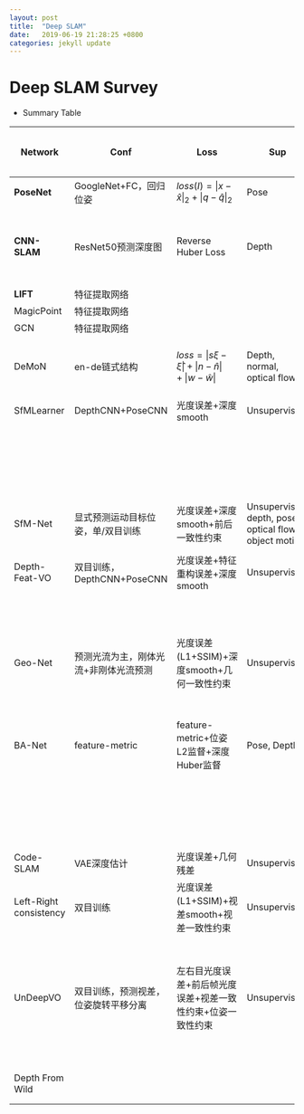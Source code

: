 ```yaml
---
layout: post
title:  "Deep SLAM"
date:   2019-06-19 21:28:25 +0800
categories: jekyll update
---
```


# Deep SLAM Survey
* Summary Table

| **Network**            | **Conf**                              | Loss                                                        | **Sup**                                                | **Dataset**                            | $t_{err}$ | $r_{err}$ | **ATE**                   | **RE** | **$t_{rel}$**               | **Ed $t_{rel}$** | $r_{rel}$(°/100m)          | **Abs Rel** | **RMSE** | **$a=\| \frac{pred}{gt}\|<1.25 $** |      | **Publish In** | **Intro.**   |
| ---------------------- | ------------------------------------- | ----------------------------------------------------------- | ------------------------------------------------------ | -------------------------------------- | --------- | --------- | ------------------------- | ------ | --------------------------- | ---------------- | -------------------------- | ----------- | -------- | ---------------------------------- | ---- | -------------- | ------------ |
| **PoseNet**            | GoogleNet+FC，回归位姿                | $loss(I)={\| x-\hat{x}\|}_2 + {\| q-\hat{q}\|}_2$           | Pose                                                   | 7 Scenes                               | 0.44m     | 5.24°     |                           |        | ---                         | ---              | ---                        | ---         | ---      | ---                                |      | ICCV15         | 位姿回归     |
|                        |                                       |                                                             |                                                        | Cambridge                              | 2.4m      | 3.38°     |                           |        | ---                         | ---              | ---                        | ---         | ---      | ---                                |      |                |              |
| **CNN-SLAM**           | ResNet50预测深度图                    | Reverse Huber Loss                                          | Depth                                                  | ICL-NUIL                               | ---       | ---       | 0.202                     |        |                             |                  |                            |             |          | 76.96% (a <1.1)                    |      | CVPR17         |              |
|                        |                                       |                                                             |                                                        | TUM RGB-D SLAM                         | ---       | ---       | 0.333                     |        |                             |                  |                            |             |          | 78.68% (a < 1.1)                   |      |                |              |
| **LIFT**               | 特征提取网络                          |                                                             |                                                        |                                        |           |           |                           |        |                             |                  |                            |             |          |                                    |      | ECCV16         |              |
| MagicPoint             | 特征提取网络                          |                                                             |                                                        |                                        |           |           |                           |        |                             |                  |                            |             |          |                                    |      | arXiv17        |              |
| GCN                    | 特征提取网络                          |                                                             |                                                        |                                        |           |           |                           |        |                             |                  |                            |             |          |                                    |      | ICRA18         |              |
| DeMoN                  | en-de链式结构                         | $loss=\|s\xi-\hat{\xi}\|+\|n-\hat{n}\|+\|w-\hat{w}\|$       | Depth, normal, optical flow                            | MVS, Scenes11, TUM RGB-D, Sun3D, NYUv2 | ---       |           |                           |        |                             |                  |                            |             |          |                                    |      | CVPR17         |              |
| SfMLearner             | DepthCNN+PoseCNN                      | 光度误差+深度smooth                                         | Unsupervised                                           | KITTI Odom                             | ---       | ---       | 0.021(seq09) 0.020(seq10) |        | ---                         | ---              | ---                        | ---         | ---      | ---                                |      | CVPR17         |              |
|                        |                                       |                                                             |                                                        | KITTI Eigen                            | ---       | ---       | ---                       | ---    | ---                         | ---              | ---                        | 0.208       | 6.856    | 67.8%                              |      |                |              |
|                        |                                       |                                                             |                                                        | Make3D(泛化)                           | ---       | ---       | ---                       | ---    | ---                         | ---              | ---                        | 0.383       | 10.47    | ---                                |      |                |              |
| SfM-Net                | 显式预测运动目标位姿，单/双目训练     | 光度误差+深度smooth+前后一致性约束                          | Unsupervised, depth, pose, optical flow, object motion | TUM RGB-D SLAM                         |           |           |                           |        |                             |                  |                            |             |          |                                    |      | arXiv17        | 缺乏定量实验 |
| Depth-Feat-VO          | 双目训练，DepthCNN+PoseCNN            | 光度误差+特征重构误差+深度smooth                            | Unsupervised                                           | KITTI Odom                             | ---       | ---       | ---                       | ---    | 11.93%(seq09) 12.45%(seq10) | ---              | 3.91(seq 09), 3.46(seq 10) |             |          |                                    |      | CVPR18         |              |
|                        |                                       |                                                             |                                                        | KITTI Eigen                            | ---       | ---       | ---                       | ---    | ---                         | ---              | ---                        | 0.144       | 5.869    | 80.3%                              |      |                |              |
| Geo-Net                | 预测光流为主，刚体光流+非刚体光流预测 | 光度误差(L1+SSIM)+深度smooth+几何一致性约束                 | Unsupervised                                           | KITTI Odom                             | ---       | ---       | 0.012(seq09) 0.012(seq10) | ---    | ---                         | ---              | ---                        | ---         | ---      | ---                                |      | CVPR18         |              |
|                        |                                       |                                                             |                                                        | KITTI Eigen                            |           |           |                           |        |                             |                  |                            | 0.155       | 5.857    | 79.3%                              |      |                |              |
| BA-Net                 | feature-metric                        | feature-metric+位姿L2监督+深度Huber监督                     | Pose, Depth                                            | KITTI Odom                             | ---       | ---       | *0.019(km)*               | ---    | ---                         | ---              | ---                        | ---         | ---      | ---                                |      | ICLR19         |              |
|                        |                                       |                                                             |                                                        | KITTI Eigen                            | ---       | ---       | ---                       | ---    | ---                         | ---              | ---                        | 0.083       | 3.640    | ---                                |      |                |              |
|                        |                                       |                                                             |                                                        | ScanNet                                | 3.39(cm)  | 1.018°    | ---                       | ---    | ---                         | ---              | ---                        | 0.161       | 0.346    | ---                                |      |                |              |
| Code-SLAM              | VAE深度估计                           | 光度误差+几何残差                                           | Unsupervised                                           |                                        |           |           |                           |        |                             |                  |                            |             |          |                                    |      | CVPR18         |              |
| Left-Right consistency | 双目训练                              | 光度误差(L1+SSIM)+视差smooth+视差一致性约束                 | Unsupervised                                           | KITTI Stereo                           |           |           |                           |        |                             |                  |                            | 0.068       | 4.392    | 87.9%                              |      | CVPR17         |              |
|                        |                                       |                                                             |                                                        | KITTI Eigen                            |           |           |                           |        |                             |                  |                            | 0.148       | 4.935    | 86.1%                              |      |                |              |
| UnDeepVO               | 双目训练，预测视差，位姿旋转平移分离  | 左右目光度误差+前后帧光度误差+视差一致性约束+位姿一致性约束 | Unsupervised                                           | KITTI Odom                             | ---       | ---       | ---                       | ---    | 4.07%                       | ---              | 2.02                       | ---         | ---      | ---                                |      | ICRA18         |              |
|                        |                                       |                                                             |                                                        | KITTI Eigen                            | ---       | ---       | ---                       | ---    | ---                         | ---              | ---                        | 0.183       | 6.57     | ---                                |      |                |              |
| Depth From Wild        |                                       |                                                             |                                                        |                                        |           |           |                           |        |                             |                  |                            |             |          |                                    |      | arXiv19        |              |
|                        |                                       |                                                             |                                                        |                                        |           |           |                           |        |                             |                  |                            |             |          |                                    |      |                |              |
|                        |                                       |                                                             |                                                        |                                        |           |           |                           |        |                             |                  |                            |             |          |                                    |      |                |              |





